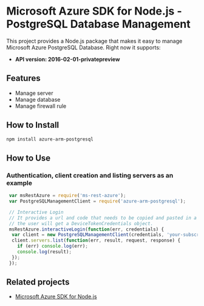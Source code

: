 # Microsoft Azure SDK for Node.js - PostgreSQL Database Management

This project provides a Node.js package that makes it easy to manage Microsoft Azure PostgreSQL Database. Right now it supports:
- **API version: 2016-02-01-privatepreview**

## Features

- Manage server
- Manage database
- Manage firewall rule

## How to Install

```bash
npm install azure-arm-postgresql
```

## How to Use

### Authentication, client creation and listing servers as an example

```javascript
 var msRestAzure = require('ms-rest-azure');
 var PostgreSQLManagementClient = require('azure-arm-postgresql');

 // Interactive Login
 // It provides a url and code that needs to be copied and pasted in a browser and authenticated over there. If successful, 
 // the user will get a DeviceTokenCredentials object.
 msRestAzure.interactiveLogin(function(err, credentials) {
  var client = new PostgreSQLManagementClient(credentials, 'your-subscription-id');
  client.servers.list(function(err, result, request, response) {
    if (err) console.log(err);
    console.log(result);
  });
 });
 ```
 
## Related projects

- [Microsoft Azure SDK for Node.js](https://github.com/WindowsAzure/azure-sdk-for-node)
